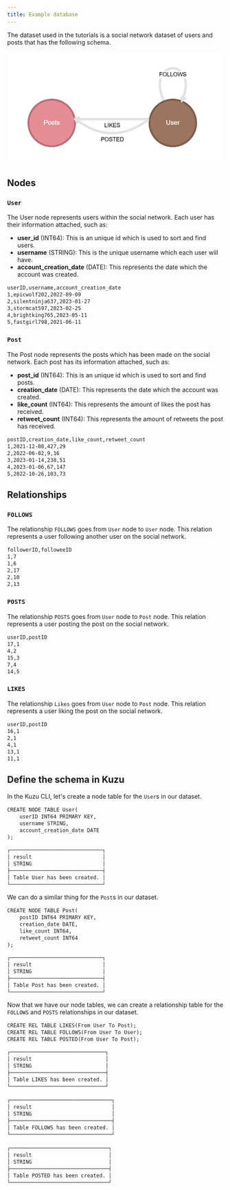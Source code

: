 ```yaml
---
title: Example database
---
```


The dataset used in the tutorials is a social network dataset of users and posts that has the following schema.

![](./social_graph_schema.png)

## Nodes

### `User`
The User node represents users within the social network. Each user has their information attached, such as:
- **user_id** (INT64): This is an unique id which is used to sort and find users.
- **username** (STRING): This is the unique username which each user will have.
- **account_creation_date** (DATE): This represents the date which the account was created.
```
userID,username,account_creation_date
1,epicwolf202,2022-09-09
2,silentninja637,2023-01-27
3,stormcat597,2023-02-25
4,brightking765,2023-05-11
5,fastgirl798,2021-06-11
```

### `Post`
The Post node represents the posts which has been made on the social network. Each post has its information attached, such as:
- **post_id** (INT64): This is an unique id which is used to sort and find posts.
- **creation_date** (DATE): This represents the date which the account was created.
- **like_count** (INT64): This represents the amount of likes the post has received.
- **retweet_count** (INT64): This represents the amount of retweets the post has received.
```
postID,creation_date,like_count,retweet_count
1,2021-12-08,427,29
2,2022-06-02,9,16
3,2023-01-14,238,51
4,2023-01-06,67,147
5,2022-10-26,103,73
```

## Relationships

### `FOLLOWS`
The relationship `FOLLOWS` goes from `User` node to `User` node. This relation represents a user following another user on the social network.
```
followerID,followeeID
1,7
1,6
2,17
2,10
2,13
```

### `POSTS`
The relationship `POSTS` goes from `User` node to `Post` node. This relation represents a user posting the post on the social network.
```
userID,postID
17,1
4,2
15,3
7,4
14,5
```

### `LIKES`
The relationship `Likes` goes from `User` node to `Post` node. This relation represents a user liking the post on the social network.
```
userID,postID
16,1
2,1
4,1
13,1
11,1
```

## Define the schema in Kuzu

In the Kuzu CLI, let's create a node table for the `User`s in our dataset.

```cypher
CREATE NODE TABLE User(
    userID INT64 PRIMARY KEY,
    username STRING,
    account_creation_date DATE
);
```
```
┌──────────────────────────────┐
│ result                       │
│ STRING                       │
├──────────────────────────────┤
│ Table User has been created. │
└──────────────────────────────┘
```
We can do a similar thing for the `Post`s in our dataset.

```cypher
CREATE NODE TABLE Post(
    postID INT64 PRIMARY KEY,
    creation_date DATE,
    like_count INT64,
    retweet_count INT64
);
```
```
┌──────────────────────────────┐
│ result                       │
│ STRING                       │
├──────────────────────────────┤
│ Table Post has been created. │
└──────────────────────────────┘
```

Now that we have our node tables, we can create a relationship table for the `FOLLOWS` and `POSTS`
relationships in our dataset.

```cypher
CREATE REL TABLE LIKES(From User To Post);
CREATE REL TABLE FOLLOWS(From User To User);
CREATE REL TABLE POSTED(From User To Post);
```
```
┌───────────────────────────────┐
│ result                        │
│ STRING                        │
├───────────────────────────────┤
│ Table LIKES has been created. │
└───────────────────────────────┘

┌─────────────────────────────────┐
│ result                          │
│ STRING                          │
├─────────────────────────────────┤
│ Table FOLLOWS has been created. │
└─────────────────────────────────┘

┌────────────────────────────────┐
│ result                         │
│ STRING                         │
├────────────────────────────────┤
│ Table POSTED has been created. │
└────────────────────────────────┘
```